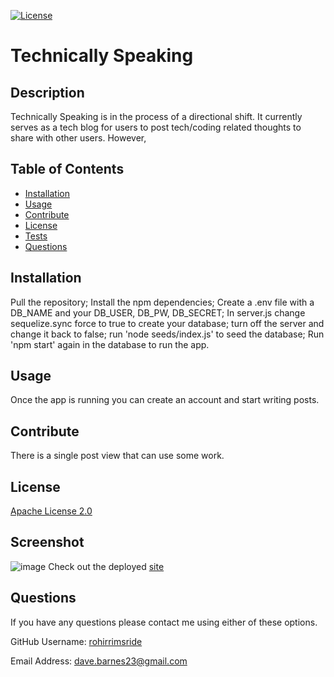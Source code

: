 
  [![License](https://img.shields.io/badge/License-Apache_2.0-blue.svg)](https://opensource.org/licenses/Apache-2.0)

  # Technically Speaking

  ## Description
  Technically Speaking is in the process of a directional shift.  It currently serves as a tech blog for users to post tech/coding related thoughts to share with other users.  However,   

  ## Table of Contents
  - [Installation](#installation)
  - [Usage](#usage)
  - [Contribute](#contribute)
  - [License](#license)
  - [Tests](#tests)
  - [Questions](#questions)

  ## Installation
  Pull the repository; Install the npm dependencies; Create a .env file with a DB_NAME and your DB_USER, DB_PW, DB_SECRET; In server.js change sequelize.sync force to true to create your database; turn off the server and change it back to false; run 'node seeds/index.js' to seed the database; Run 'npm start' again in the database to run the app.

  ## Usage
  Once the app is running you can create an account and start writing posts.

  ## Contribute
  There is a single post view that can use some work.

  ## License
  [Apache License 2.0](https://opensource.org/licenses/Apache-2.0)

  ## Screenshot
 ![image](https://user-images.githubusercontent.com/96882225/183337879-c055bc69-6f3e-4dc5-90a9-5974ffaaaf07.png)
 Check out the deployed [site](https://technically-speaking-2022.herokuapp.com/)


  ## Questions
  If you have any questions please contact me using either of these options.

  GitHub Username: [rohirrimsride](https://github.com/rohirrimsride)

  Email Address: dave.barnes23@gmail.com
  
